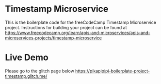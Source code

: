 # Timestamp Microservice

This is the boilerplate code for the freeCodeCamp Timestamp Microservice project. 
Instructions for building your project can be found at https://www.freecodecamp.org/learn/apis-and-microservices/apis-and-microservices-projects/timestamp-microservice


# Live Demo
Please go to the glitch page below
https://pikapipipi-boilerplate-project-timestamp.glitch.me/
